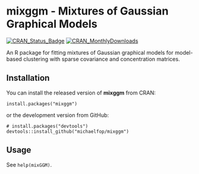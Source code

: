 # mixggm - Mixtures of Gaussian Graphical Models

[![CRAN\_Status\_Badge](http://www.r-pkg.org/badges/version/mixggm)](https://cran.r-project.org/package=mixggm)
[![CRAN\_MonthlyDownloads](http://cranlogs.r-pkg.org/badges/mixggm)](https://cran.r-project.org/package=mixggm)

An R package for fitting mixtures of Gaussian graphical models for model-based clustering with sparse covariance and concentration matrices.

## Installation

You can install the released version of **mixggm** from CRAN:

```{r}
install.packages("mixggm")
```

or the development version from GitHub:

```{r}
# install.packages("devtools")
devtools::install_github("michaelfop/mixggm")
```

## Usage

See `help(mixGGM)`.

